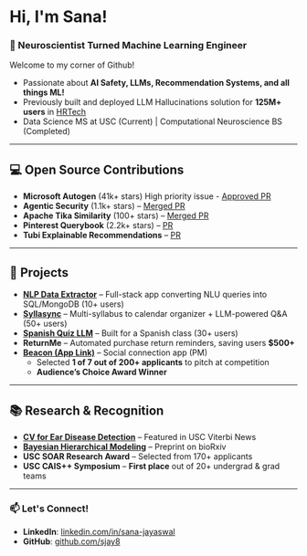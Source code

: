 # Hi, I'm Sana!  
### 🧠 Neuroscientist Turned Machine Learning Engineer  
Welcome to my corner of Github!

* Passionate about **AI Safety, LLMs, Recommendation Systems, and all things ML!**  
* Previously built and deployed LLM Hallucinations solution for **125M+ users** in [HRTech](https://www.cornerstoneondemand.com/)  
*  Data Science MS at USC (Current) | Computational Neuroscience BS (Completed)

---

## 💻  Open Source Contributions  


- **Microsoft Autogen** (41k+ stars) High priority issue - [Approved PR](https://github.com/microsoft/autogen/pull/5896)
- **Agentic Security** (1.1k+ stars) – [Merged PR](https://github.com/msoedov/agentic_security/pull/171)  
- **Apache Tika Similarity** (100+ stars) – [Merged PR](https://github.com/sjay8/d3_vis/pull/1)  
- **Pinterest Querybook** (2.2k+ stars) – [PR](https://github.com/pinterest/querybook/pull/1545)  
- **Tubi Explainable Recommendations** – [PR](https://github.com/Tubitv/ExplainableRecommendations/pull/1)  

---

## 🔨  Projects  


- **[NLP Data Extractor](https://github.com/sjay8/data_extractor/tree/main)** – Full-stack app converting NLU queries into SQL/MongoDB (10+ users) 
- **[Syllasync](https://github.com/sjay8/syllasync)** – Multi-syllabus to calendar organizer + LLM-powered Q&A (50+ users)  
- **[Spanish Quiz LLM](https://github.com/sanaj24/Cohere-Spanish-Project-/blob/main/spanish_py.py)** – Built for a Spanish class (30+ users)  
- **ReturnMe** – Automated purchase return reminders, saving users **$500+**  
- **[Beacon (App Link)](https://apps.apple.com/mt/app/beacon-hang-out-more/id6462405669)** – Social connection app (PM)  
  - Selected **1 of 7 out of 200+ applicants** to pitch at competition  
  - **Audience’s Choice Award Winner**  

---

## 📚  Research & Recognition  


- **[CV for Ear Disease Detection](https://viterbischool.usc.edu/news/2024/11/leveraging-machine-learning-to-detect-middle-ear-diseases/)** – Featured in USC Viterbi News  
- **[Bayesian Hierarchical Modeling](https://doi.org/10.1101/2024.11.02.621678)** – Preprint on bioRxiv  
- **USC SOAR Research Award** – Selected from 170+ applicants  
- **USC CAIS++ Symposium** – **First place** out of 20+ undergrad & grad teams  

---

### 📫 Let's Connect!  
- **LinkedIn**: [linkedin.com/in/sana-jayaswal](https://www.linkedin.com/in/sana-jayaswal/)  
- **GitHub**: [github.com/sjay8](https://github.com/sjay8)  


